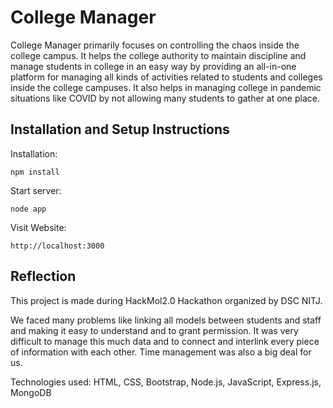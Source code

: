 # College Manager

College Manager primarily focuses on controlling the chaos inside the college campus. It helps the college authority to maintain discipline and manage students in college in an easy way by providing an all-in-one platform for managing all kinds of activities related to students and colleges inside the college campuses. It also helps in managing college in pandemic situations like COVID by not allowing many students to gather at one place.

## Installation and Setup Instructions

Installation:

```nodejs
npm install
```

Start server:

```nodejs
node app
```

Visit Website:

```url
http://localhost:3000
```

## Reflection

This project is made during HackMol2.0 Hackathon organized by DSC NITJ.

We faced many problems like linking all models between students and staff and making it easy to understand and to grant permission. It was very difficult to manage this much data and to connect and interlink every piece of information with each other. Time management was also a big deal for us.

Technologies used: HTML, CSS, Bootstrap, Node.js, JavaScript, Express.js, MongoDB​
